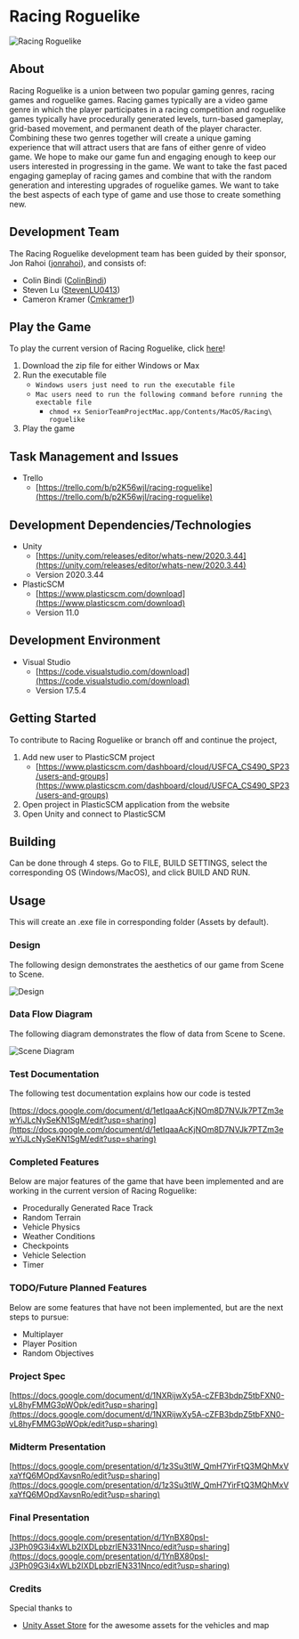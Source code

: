 # Racing Roguelike

![Racing Roguelike](https://github.com/rahoi/rogue_racer/blob/main/public/assets/MainMenu.png)

## About
Racing Roguelike is a union between two popular gaming genres, racing games and roguelike games. Racing games typically are a video game genre in which the player participates in a racing competition and roguelike games typically have procedurally generated levels, turn-based gameplay, grid-based movement, and permanent death of the player character. Combining these two genres together will create a unique gaming experience that will attract users that are fans of either genre of video game. We hope to make our game fun and engaging enough to keep our users interested in progressing in the game. We want to take the fast paced engaging gameplay of racing games and combine that with the random generation and interesting upgrades of roguelike games. We want to take the best aspects of each type of game and use those to create something new.

## Development Team
The Racing Roguelike development team has been guided by their sponsor, Jon Rahoi ([jonrahoi](https://github.com/jonrahoi)), and consists of:

- Colin Bindi ([ColinBindi](https://github.com/ColinBindi))
- Steven Lu ([StevenLU0413](https://github.com/StevenLU0413))
- Cameron Kramer ([Cmkramer1](https://github.com/Cmkramer1))

## Play the Game

To play the current version of Racing Roguelike, click [here](https://drive.google.com/drive/folders/1elPPeuwQ7TYmea-vtw8ple85nB8jkaCK?usp=sharing)!

1. Download the zip file for either Windows or Max
2. Run the executable file
    - `Windows users just need to run the executable file`
    - `Mac users need to run the following command before running the exectable file`
        - `chmod +x SeniorTeamProjectMac.app/Contents/MacOS/Racing\ roguelike`
3. Play the game

## Task Management and Issues
- Trello
    - [https://trello.com/b/p2K56wjI/racing-roguelike](https://trello.com/b/p2K56wjI/racing-roguelike)

## Development Dependencies/Technologies
- Unity
    - [https://unity.com/releases/editor/whats-new/2020.3.44](https://unity.com/releases/editor/whats-new/2020.3.44)
    - Version 2020.3.44
- PlasticSCM
    - [https://www.plasticscm.com/download](https://www.plasticscm.com/download)
    - Version 11.0

## Development Environment
- Visual Studio
    - [https://code.visualstudio.com/download](https://code.visualstudio.com/download)
    - Version 17.5.4

## Getting Started
To contribute to Racing Roguelike or branch off and continue the project,

1. Add new user to PlasticSCM project
    - [https://www.plasticscm.com/dashboard/cloud/USFCA_CS490_SP23/users-and-groups](https://www.plasticscm.com/dashboard/cloud/USFCA_CS490_SP23/users-and-groups)
2. Open project in PlasticSCM application from the website
3. Open Unity and connect to PlasticSCM

## Building
Can be done through 4 steps. Go to FILE, BUILD SETTINGS, select the corresponding OS (Windows/MacOS), and click BUILD AND RUN.

## Usage
This will create an .exe file in corresponding folder (Assets by default).

### Design
The following design demonstrates the aesthetics of our game from Scene to Scene.

![Design](https://github.com/rahoi/rogue_racer/blob/main/public/assets/Design.png)

### Data Flow Diagram
The following diagram demonstrates the flow of data from Scene to Scene.

![Scene Diagram](https://github.com/rahoi/rogue_racer/blob/main/public/assets/DataFlow.png)

### Test Documentation
The following test documentation explains how our code is tested

[https://docs.google.com/document/d/1etIqaaAcKjNOm8D7NVJk7PTZm3ewYiJLcNySeKN1SgM/edit?usp=sharing](https://docs.google.com/document/d/1etIqaaAcKjNOm8D7NVJk7PTZm3ewYiJLcNySeKN1SgM/edit?usp=sharing)

### Completed Features
Below are major features of the game that have been implemented and are working in the current version of Racing Roguelike:

- Procedurally Generated Race Track
- Random Terrain
- Vehicle Physics
- Weather Conditions
- Checkpoints
- Vehicle Selection
- Timer

### TODO/Future Planned Features
Below are some features that have not been implemented, but are the next steps to pursue:

- Multiplayer
- Player Position
- Random Objectives

### Project Spec
[https://docs.google.com/document/d/1NXRijwXy5A-cZFB3bdpZ5tbFXN0-vL8hyFMMG3pWOpk/edit?usp=sharing](https://docs.google.com/document/d/1NXRijwXy5A-cZFB3bdpZ5tbFXN0-vL8hyFMMG3pWOpk/edit?usp=sharing)

### Midterm Presentation
[https://docs.google.com/presentation/d/1z3Su3tlW_QmH7YirFtQ3MQhMxVxaYfQ6MOpdXavsnRo/edit?usp=sharing](https://docs.google.com/presentation/d/1z3Su3tlW_QmH7YirFtQ3MQhMxVxaYfQ6MOpdXavsnRo/edit?usp=sharing)

### Final Presentation
[https://docs.google.com/presentation/d/1YnBX80psI-J3Ph09G3i4xWLb2IXDLpbzrlEN331Nnco/edit?usp=sharing](https://docs.google.com/presentation/d/1YnBX80psI-J3Ph09G3i4xWLb2IXDLpbzrlEN331Nnco/edit?usp=sharing)

### Credits
Special thanks to

- [Unity Asset Store](https://assetstore.unity.com/) for the awesome assets for the vehicles and map
